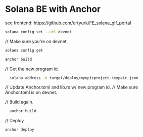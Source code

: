 # Solana BE with Anchor

see frontend: https://github.com/ertyurk/FE_solana_gif_portal

```sh
solana config set --url devnet
```

// Make sure you're on devnet.
```sh
solana config get
```

```sh
anchor build
```

// Get the new program id.
```sh
  solana address -k target/deploy/myepicproject-keypair.json
```
// Update Anchor.toml and lib.rs w/ new program id.
// Make sure Anchor.toml is on devnet.

// Build again.
```sh
  anchor build
```

// Deploy 
```sh
anchor deploy
```
